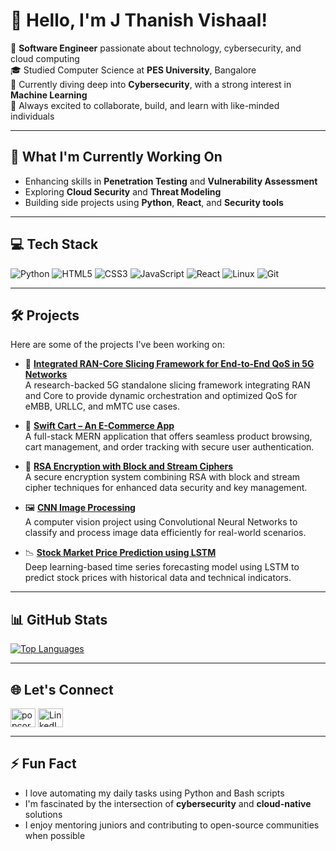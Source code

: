 <!--
**Thanvish07/Thanvish07** is a ✨ _special_ ✨ repository because its `README.md` (this file) appears on your GitHub profile.
-->

# 👋 Hello, I'm J Thanish Vishaal!

🌟 **Software Engineer** passionate about technology, cybersecurity, and cloud computing  
🎓 Studied Computer Science at **PES University**, Bangalore  
🔐 Currently diving deep into **Cybersecurity**, with a strong interest in **Machine Learning**  
🚀 Always excited to collaborate, build, and learn with like-minded individuals

---

## 🌱 What I'm Currently Working On

- Enhancing skills in **Penetration Testing** and **Vulnerability Assessment**
- Exploring **Cloud Security** and **Threat Modeling**
- Building side projects using **Python**, **React**, and **Security tools**

---

## 💻 Tech Stack

![Python](https://img.shields.io/badge/python-3670A0?style=for-the-badge&logo=python&logoColor=ffdd54)
![HTML5](https://img.shields.io/badge/html5-%23E34F26.svg?style=for-the-badge&logo=html5&logoColor=white)
![CSS3](https://img.shields.io/badge/css3-%231572B6.svg?style=for-the-badge&logo=css3&logoColor=white)
![JavaScript](https://img.shields.io/badge/javascript-%23323330.svg?style=for-the-badge&logo=javascript&logoColor=%23F7DF1E)
![React](https://img.shields.io/badge/react-%2320232a.svg?style=for-the-badge&logo=react&logoColor=%2361DAFB)
![Linux](https://img.shields.io/badge/linux-FCC624?style=for-the-badge&logo=linux&logoColor=black)
![Git](https://img.shields.io/badge/git-F05032?style=for-the-badge&logo=git&logoColor=white)

---

## 🛠️ Projects

Here are some of the projects I've been working on:

- 📡 **[Integrated RAN-Core Slicing Framework for End-to-End QoS in 5G Networks](https://github.com/Thanvish07/Integrated-RAN-Core-Slicing-Framework-For-End-to-End-QoS-in-5G-Networks)**  
  A research-backed 5G standalone slicing framework integrating RAN and Core to provide dynamic orchestration and optimized QoS for eMBB, URLLC, and mMTC use cases.

- 🛒 **[Swift Cart – An E-Commerce App](https://github.com/Thanvish07/Swift-Cart--An-Ecommerce-App)**  
  A full-stack MERN application that offers seamless product browsing, cart management, and order tracking with secure user authentication.

- 🔐 **[RSA Encryption with Block and Stream Ciphers](https://github.com/Thanvish07/RSA-encryption-with-block-and-stream-ciphers)**  
  A secure encryption system combining RSA with block and stream cipher techniques for enhanced data security and key management.

- 🖼️ **[CNN Image Processing](https://github.com/Thanvish07/CNN_Image_Processing)**  
  A computer vision project using Convolutional Neural Networks to classify and process image data efficiently for real-world scenarios.

- 📉 **[Stock Market Price Prediction using LSTM](https://github.com/Thanvish07/Stock-Market-Price-Prediction-using-LSTM-Model)**  
  Deep learning-based time series forecasting model using LSTM to predict stock prices with historical data and technical indicators.

---

## 📊 GitHub Stats

[![Top Languages](https://github-readme-stats.vercel.app/api/top-langs/?username=Thanvish07&layout=compact&theme=vision-friendly-dark)](https://github.com/Thanvish07/github-readme-stats)

---

## 🌐 Let's Connect

<p align="left">
  <a href="https://x.com/thanish_vishaal" target="_blank">
    <img align="center" src="https://raw.githubusercontent.com/rahuldkjain/github-profile-readme-generator/master/src/images/icons/Social/twitter.svg" alt="popcorn_7401" height="30" width="40" /></a>
  </a>
  <a href="https://www.linkedin.com/in/thanish-v-500226a3" target="_blank">
    <img align="center" src="https://raw.githubusercontent.com/rahuldkjain/github-profile-readme-generator/master/src/images/icons/Social/linked-in-alt.svg" alt="LinkedIn" height="30" width="40" />
  </a>
</p>

---

## ⚡ Fun Fact

- I love automating my daily tasks using Python and Bash scripts  
- I'm fascinated by the intersection of **cybersecurity** and **cloud-native** solutions  
- I enjoy mentoring juniors and contributing to open-source communities when possible  

